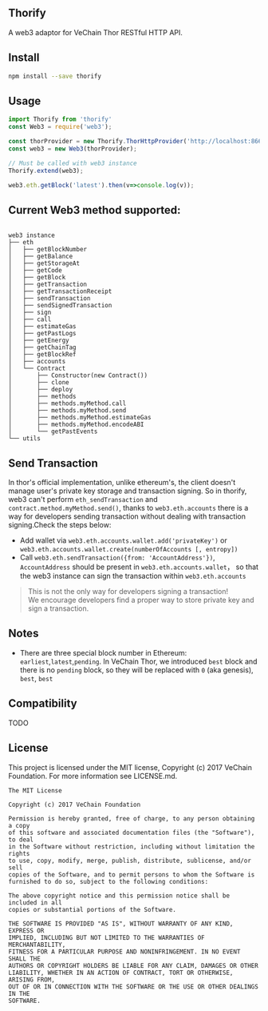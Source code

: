 ## Thorify

A web3 adaptor for VeChain Thor RESTful HTTP API.

## Install

``` bash
npm install --save thorify
```

## Usage

``` js
import Thorify from 'thorify'
const Web3 = require('web3');

const thorProvider = new Thorify.ThorHttpProvider('http://localhost:8669');
const web3 = new Web3(thorProvider);

// Must be called with web3 instance
Thorify.extend(web3);

web3.eth.getBlock('latest').then(v=>console.log(v));
```

## Current Web3 method supported:

```

web3 instance
├── eth
│   ├── getBlockNumber
│   ├── getBalance
│   ├── getStorageAt
│   ├── getCode
│   ├── getBlock
│   ├── getTransaction
│   ├── getTransactionReceipt
│   ├── sendTransaction
│   ├── sendSignedTransaction
│   ├── sign
│   ├── call
│   ├── estimateGas
│   ├── getPastLogs
│   ├── getEnergy
│   ├── getChainTag
│   ├── getBlockRef
│   ├── accounts
│   └── Contract
│       ├── Constructor(new Contract())
│       ├── clone
│       ├── deploy
│       ├── methods
│       ├── methods.myMethod.call
│       ├── methods.myMethod.send
│       ├── methods.myMethod.estimateGas
│       ├── methods.myMethod.encodeABI
│       └── getPastEvents
└── utils

```

## Send Transaction

  In thor's official implementation, unlike ethereum's, the client doesn't manage user's private key storage and transaction signing. So in thorify, web3 can't perform `eth_sendTransaction` and `contract.method.myMethod.send()`, thanks to `web3.eth.accounts` there is a way for developers sending transaction without dealing with transaction signing.Check the steps below:

  + Add wallet via `web3.eth.accounts.wallet.add('privateKey')` or `web3.eth.accounts.wallet.create(numberOfAccounts [, entropy])` 
  + Call `web3.eth.sendTransaction({from: 'AccountAddress'})`, `AccountAddress` should be present in  `web3.eth.accounts.wallet`， so that the web3 instance can sign the transaction within `web3.eth.accounts`

  > This is not the only way for developers signing a transaction! <br>
  > We encourage developers find a proper way to store private key and sign a transaction.


## Notes

- There are three special block number in Ethereum: `earliest`,`latest`,`pending`. In VeChain Thor, we introduced `best` block and there is no `pending` block, so they will be replaced with `0` (aka genesis), `best`, `best`

## Compatibility

  TODO

## License

This project is licensed under the MIT license, Copyright (c) 2017 VeChain Foundation. For more information see LICENSE.md.

```
The MIT License

Copyright (c) 2017 VeChain Foundation

Permission is hereby granted, free of charge, to any person obtaining a copy
of this software and associated documentation files (the "Software"), to deal
in the Software without restriction, including without limitation the rights
to use, copy, modify, merge, publish, distribute, sublicense, and/or sell
copies of the Software, and to permit persons to whom the Software is
furnished to do so, subject to the following conditions:

The above copyright notice and this permission notice shall be included in all
copies or substantial portions of the Software.

THE SOFTWARE IS PROVIDED "AS IS", WITHOUT WARRANTY OF ANY KIND, EXPRESS OR
IMPLIED, INCLUDING BUT NOT LIMITED TO THE WARRANTIES OF MERCHANTABILITY,
FITNESS FOR A PARTICULAR PURPOSE AND NONINFRINGEMENT. IN NO EVENT SHALL THE
AUTHORS OR COPYRIGHT HOLDERS BE LIABLE FOR ANY CLAIM, DAMAGES OR OTHER
LIABILITY, WHETHER IN AN ACTION OF CONTRACT, TORT OR OTHERWISE, ARISING FROM,
OUT OF OR IN CONNECTION WITH THE SOFTWARE OR THE USE OR OTHER DEALINGS IN THE
SOFTWARE.
```
